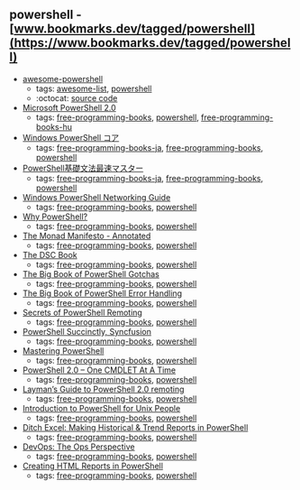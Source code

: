 powershell - [www.bookmarks.dev/tagged/powershell](https://www.bookmarks.dev/tagged/powershell)
---
* [awesome-powershell](https://github.com/janikvonrotz/awesome-powershell#readme)
    * tags: [awesome-list](../tagged/awesome-list.md), [powershell](../tagged/powershell.md)
    * :octocat: [source code](https://github.com/janikvonrotz/awesome-powershell#readme)
* [Microsoft PowerShell 2.0](http://mek.oszk.hu/10400/10402/index.phtml)
    * tags: [free-programming-books](../tagged/free-programming-books.md), [powershell](../tagged/powershell.md), [free-programming-books-hu](../tagged/free-programming-books-hu.md)
* [Windows PowerShell コア](https://technet.microsoft.com/ja-jp/library/bb978525.aspx)
    * tags: [free-programming-books-ja](../tagged/free-programming-books-ja.md), [free-programming-books](../tagged/free-programming-books.md), [powershell](../tagged/powershell.md)
* [PowerShell基礎文法最速マスター](http://winscript.jp/powershell/202)
    * tags: [free-programming-books-ja](../tagged/free-programming-books-ja.md), [free-programming-books](../tagged/free-programming-books.md), [powershell](../tagged/powershell.md)
* [Windows PowerShell Networking Guide](https://www.gitbook.com/book/devopscollective/windows-powershell-networking-guide/details)
    * tags: [free-programming-books](../tagged/free-programming-books.md), [powershell](../tagged/powershell.md)
* [Why PowerShell?](https://www.gitbook.com/book/devopscollective/why-powershell-/details)
    * tags: [free-programming-books](../tagged/free-programming-books.md), [powershell](../tagged/powershell.md)
* [The Monad Manifesto - Annotated](https://www.gitbook.com/book/devopscollective/the-monad-manifesto-annotated/details)
    * tags: [free-programming-books](../tagged/free-programming-books.md), [powershell](../tagged/powershell.md)
* [The DSC Book](https://www.penflip.com/powershellorg/the-dsc-book)
    * tags: [free-programming-books](../tagged/free-programming-books.md), [powershell](../tagged/powershell.md)
* [The Big Book of PowerShell Gotchas](https://www.gitbook.com/book/devopscollective/the-big-book-of-powershell-gotchas/details)
    * tags: [free-programming-books](../tagged/free-programming-books.md), [powershell](../tagged/powershell.md)
* [The Big Book of PowerShell Error Handling](https://www.gitbook.com/book/devopscollective/the-big-book-of-powershell-error-handling/details)
    * tags: [free-programming-books](../tagged/free-programming-books.md), [powershell](../tagged/powershell.md)
* [Secrets of PowerShell Remoting](https://www.gitbook.com/book/devopscollective/secrets-of-powershell-remoting/details)
    * tags: [free-programming-books](../tagged/free-programming-books.md), [powershell](../tagged/powershell.md)
* [PowerShell Succinctly, Syncfusion](https://www.syncfusion.com/resources/techportal/ebooks/powershell)
    * tags: [free-programming-books](../tagged/free-programming-books.md), [powershell](../tagged/powershell.md)
* [Mastering PowerShell](http://powershell.com/cs/login.aspx?ReturnUrl=%2fcs%2fblogs%2febook%2fdefault.aspx)
    * tags: [free-programming-books](../tagged/free-programming-books.md), [powershell](../tagged/powershell.md)
* [PowerShell 2.0 – One CMDLET At A Time](http://www.jonathanmedd.net/wp-content/uploads/2010/09/PowerShell_2_One_Cmdlet_at_a_Time.pdf)
    * tags: [free-programming-books](../tagged/free-programming-books.md), [powershell](../tagged/powershell.md)
* [Layman’s Guide to PowerShell 2.0 remoting](http://www.ravichaganti.com//blog/wp-content/uploads/2010/12/A%20layman's%20guide%20to%20PowerShell%202.0%20remoting-v2.pdf)
    * tags: [free-programming-books](../tagged/free-programming-books.md), [powershell](../tagged/powershell.md)
* [Introduction to PowerShell for Unix People](https://www.gitbook.com/book/devopscollective/a-unix-person-s-guide-to-powershell/details)
    * tags: [free-programming-books](../tagged/free-programming-books.md), [powershell](../tagged/powershell.md)
* [Ditch Excel: Making Historical & Trend Reports in PowerShell](https://www.gitbook.com/book/devopscollective/ditch-excel-making-historical-trend-reports-in-po/details)
    * tags: [free-programming-books](../tagged/free-programming-books.md), [powershell](../tagged/powershell.md)
* [DevOps: The Ops Perspective](https://www.gitbook.com/book/devopscollective/devops-the-ops-perspective/details)
    * tags: [free-programming-books](../tagged/free-programming-books.md), [powershell](../tagged/powershell.md)
* [Creating HTML Reports in PowerShell](https://www.gitbook.com/book/devopscollective/creating-html-reports-in-powershell/details)
    * tags: [free-programming-books](../tagged/free-programming-books.md), [powershell](../tagged/powershell.md)
